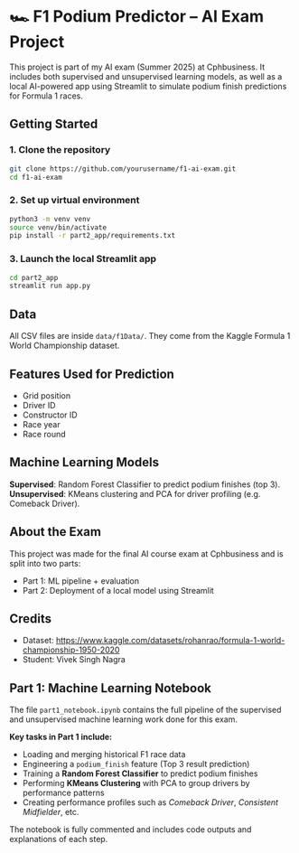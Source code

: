 # 🏎️ F1 Podium Predictor – AI Exam Project

This project is part of my  AI exam (Summer 2025) at Cphbusiness. It includes both supervised and unsupervised learning models, as well as a local AI-powered app using Streamlit to simulate podium finish predictions for Formula 1 races.


## Getting Started

### 1. Clone the repository
```bash
git clone https://github.com/yourusername/f1-ai-exam.git
cd f1-ai-exam
```

### 2. Set up virtual environment
```bash
python3 -m venv venv
source venv/bin/activate
pip install -r part2_app/requirements.txt
```

### 3. Launch the local Streamlit app
```bash
cd part2_app
streamlit run app.py
```

## Data
All CSV files are inside `data/f1Data/`. They come from the Kaggle Formula 1 World Championship dataset.

## Features Used for Prediction
- Grid position
- Driver ID
- Constructor ID
- Race year
- Race round

## Machine Learning Models
**Supervised**: Random Forest Classifier to predict podium finishes (top 3).
**Unsupervised**: KMeans clustering and PCA for driver profiling (e.g. Comeback Driver).

## About the Exam
This project was made for the final AI course exam at Cphbusiness and is split into two parts:
- Part 1: ML pipeline + evaluation
- Part 2: Deployment of a local model using Streamlit

## Credits
- Dataset: https://www.kaggle.com/datasets/rohanrao/formula-1-world-championship-1950-2020
- Student: Vivek Singh Nagra

## Part 1: Machine Learning Notebook

The file `part1_notebook.ipynb` contains the full pipeline of the supervised and unsupervised machine learning work done for this exam.

**Key tasks in Part 1 include:**
- Loading and merging historical F1 race data
- Engineering a `podium_finish` feature (Top 3 result prediction)
- Training a **Random Forest Classifier** to predict podium finishes
- Performing **KMeans Clustering** with PCA to group drivers by performance patterns
- Creating performance profiles such as *Comeback Driver*, *Consistent Midfielder*, etc.

The notebook is fully commented and includes code outputs and explanations of each step.


